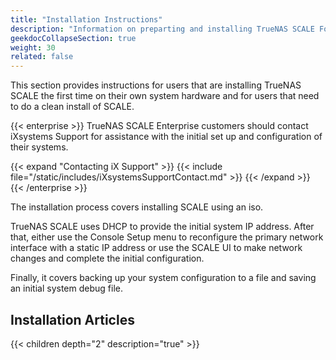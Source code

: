 ```yaml
---
title: "Installation Instructions"
description: "Information on preparting and installing TrueNAS SCALE For first-time users (including Enterprise customers)."
geekdocCollapseSection: true
weight: 30
related: false
---
```


This section provides instructions for users that are installing TrueNAS SCALE the first time on their own system hardware and for users that need to do a clean install of SCALE.

{{< enterprise >}}
TrueNAS SCALE Enterprise customers should contact iXsystems Support for assistance with the initial set up and configuration of their systems.

{{< expand "Contacting iX Support" >}}
{{< include file="/static/includes/iXsystemsSupportContact.md" >}}
{{< /expand >}}
{{< /enterprise >}}

The installation process covers installing SCALE using an <file>iso</file>.

TrueNAS SCALE uses DHCP to provide the initial system IP address.
After that, either use the Console Setup menu to reconfigure the primary network interface with a static IP address or use the SCALE UI to make network changes and complete the initial configuration.

Finally, it covers backing up your system configuration to a file and saving an initial system debug file.

## Installation Articles

{{< children depth="2" description="true" >}}
